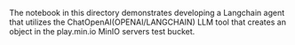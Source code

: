 The notebook in this directory demonstrates developing a Langchain agent that utilizes the ChatOpenAI(OPENAI/LANGCHAIN) LLM tool that creates an object in the play.min.io MinIO servers test bucket.
